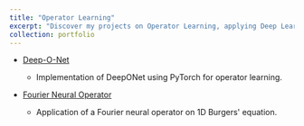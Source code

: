 ```yaml
---
title: "Operator Learning"
excerpt: "Discover my projects on Operator Learning, applying Deep Learning models to learn Differential Equations."
collection: portfolio
---
```



- [Deep-O-Net](https://github.com/sob-ANN/Projects/blob/main/Operator%20Learning/Deep_o_net_Final.ipynb)
  - Implementation of DeepONet using PyTorch for operator learning.

- [Fourier Neural Operator](https://github.com/sob-ANN/Projects/blob/main/Operator%20Learning/Fourier%20Neural%20operator.ipynb)
  - Application of a Fourier neural operator on 1D Burgers' equation.
